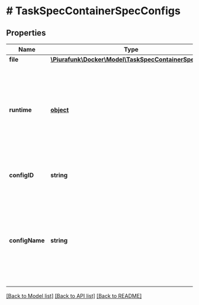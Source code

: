 # # TaskSpecContainerSpecConfigs

## Properties

Name | Type | Description | Notes
------------ | ------------- | ------------- | -------------
**file** | [**\Piurafunk\Docker\Model\TaskSpecContainerSpecFile1**](TaskSpecContainerSpecFile1.md) |  | [optional] 
**runtime** | [**object**](.md) | Runtime represents a target that is not mounted into the container but is used by the task  &lt;p&gt;&lt;br /&gt;&lt;p&gt;  &gt; **Note**: &#x60;Configs.File&#x60; and &#x60;Configs.Runtime&#x60; are mutually exclusive | [optional] 
**configID** | **string** | ConfigID represents the ID of the specific config that we&#39;re referencing. | [optional] 
**configName** | **string** | ConfigName is the name of the config that this references, but this is just provided for lookup/display purposes. The config in the reference will be identified by its ID. | [optional] 

[[Back to Model list]](../../README.md#documentation-for-models) [[Back to API list]](../../README.md#documentation-for-api-endpoints) [[Back to README]](../../README.md)


